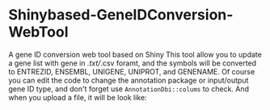 # Shinybased-GeneIDConversion-WebTool
A gene ID conversion web tool based on Shiny
This tool allow you to update a gene list with gene in *.txt/*.csv foramt, and the symbols will be converted to ENTREZID, ENSEMBL, UNIGENE, UNIPROT, and GENENAME.
Of course you can edit the code to change the annotation package or input/output gene ID type, and don't forget use `AnnotationDbi::colums` to check.
And when you upload a file, it will be look like:
